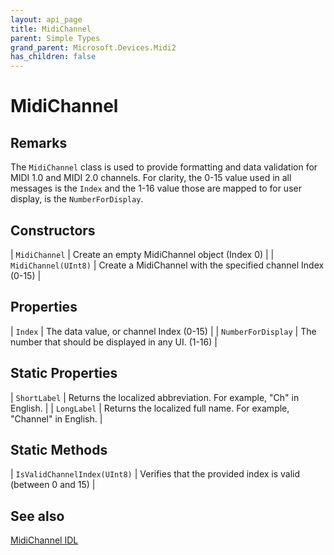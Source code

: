 ```yaml
---
layout: api_page
title: MidiChannel
parent: Simple Types
grand_parent: Microsoft.Devices.Midi2
has_children: false
---
```


# MidiChannel

## Remarks

The `MidiChannel` class is used to provide formatting and data validation for MIDI 1.0 and MIDI 2.0 channels. For clarity, the 0-15 value used in all messages is the `Index` and the 1-16 value those are mapped to for user display, is the `NumberForDisplay`.

## Constructors

| `MidiChannel` | Create an empty MidiChannel object (Index 0) |
| `MidiChannel(UInt8)` | Create a MidiChannel with the specified channel Index (0-15) |

## Properties

| `Index` | The data value, or channel Index (0-15) |
| `NumberForDisplay` | The number that should be displayed in any UI. (1-16) |

## Static Properties

| `ShortLabel` | Returns the localized abbreviation. For example, "Ch" in English. |
| `LongLabel` | Returns the localized full name. For example, "Channel" in English. |

## Static Methods

| `IsValidChannelIndex(UInt8)` | Verifies that the provided index is valid (between 0 and 15) |

## See also

[MidiChannel IDL](https://github.com/microsoft/MIDI/blob/main/src/api/Client/Midi2Client/MidiChannel.idl)
